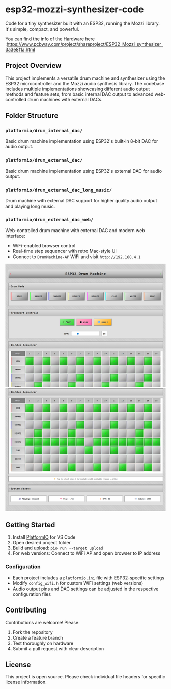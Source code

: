 # esp32-mozzi-synthesizer-code

Code for a tiny synthesizer built with an ESP32, running the Mozzi library. It's simple, compact, and powerful.

You can find the info of the Hardware here :https://www.pcbway.com/project/shareproject/ESP32_Mozzi_synthesizer_3a3e8f1a.html

## Project Overview

This project implements a versatile drum machine and synthesizer using the ESP32 microcontroller and the Mozzi audio synthesis library. The codebase includes multiple implementations showcasing different audio output methods and feature sets, from basic internal DAC output to advanced web-controlled drum machines with external DACs.

## Folder Structure

### `platformio/drum_internal_dac/`
Basic drum machine implementation using ESP32's built-in 8-bit DAC for audio output.

### `platformio/drum_external_dac/`
Basic drum machine implementation using ESP32's external DAC for audio output.

### `platformio/drum_external_dac_long_music/`
Drum machine with external DAC support for higher quality audio output and playing long music.

### `platformio/drum_external_dac_web/`
Web-controlled drum machine with external DAC and modern web interface:
- WiFi-enabled browser control
- Real-time step sequencer with retro Mac-style UI
- Connect to `DrumMachine-AP` WiFi and visit `http://192.168.4.1`

![Web UI Screenshot 01](./web_ui_01.png)
![Web UI Screenshot 02](./web_ui_02.png)

## Getting Started

1. Install [PlatformIO](https://platformio.org/) for VS Code
2. Open desired project folder
3. Build and upload: `pio run --target upload`
4. For web versions: Connect to WiFi AP and open browser to IP address

### Configuration
- Each project includes a `platformio.ini` file with ESP32-specific settings
- Modify `config_wifi.h` for custom WiFi settings (web versions)
- Audio output pins and DAC settings can be adjusted in the respective configuration files

## Contributing

Contributions are welcome! Please:
1. Fork the repository
2. Create a feature branch
3. Test thoroughly on hardware
4. Submit a pull request with clear description

## License

This project is open source. Please check individual file headers for specific license information.
